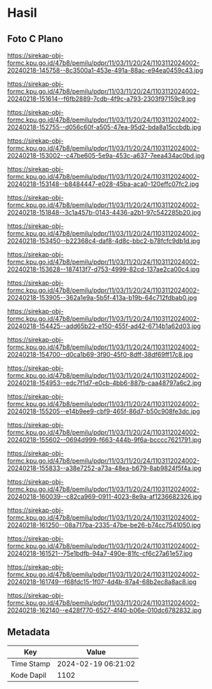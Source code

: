 # Hasil

## Foto C Plano

https://sirekap-obj-formc.kpu.go.id/47b8/pemilu/pdpr/11/03/11/20/24/1103112024002-20240218-145758--8c3500a1-453e-491a-88ac-e94ea0459c43.jpg

https://sirekap-obj-formc.kpu.go.id/47b8/pemilu/pdpr/11/03/11/20/24/1103112024002-20240218-151614--f6fb2889-7cdb-4f9c-a793-2303f97159c9.jpg

https://sirekap-obj-formc.kpu.go.id/47b8/pemilu/pdpr/11/03/11/20/24/1103112024002-20240218-152755--d056c60f-a505-47ea-95d2-bda8a15ccbdb.jpg

https://sirekap-obj-formc.kpu.go.id/47b8/pemilu/pdpr/11/03/11/20/24/1103112024002-20240218-153002--c47be605-5e9a-453c-a637-7eea434ac0bd.jpg

https://sirekap-obj-formc.kpu.go.id/47b8/pemilu/pdpr/11/03/11/20/24/1103112024002-20240218-153148--b8484447-e028-45ba-aca0-120effc07fc2.jpg

https://sirekap-obj-formc.kpu.go.id/47b8/pemilu/pdpr/11/03/11/20/24/1103112024002-20240218-151848--3c1a457b-0143-4436-a2b1-97c542285b20.jpg

https://sirekap-obj-formc.kpu.go.id/47b8/pemilu/pdpr/11/03/11/20/24/1103112024002-20240218-153450--b22368c4-daf8-4d8c-bbc2-b78fcfc9db1d.jpg

https://sirekap-obj-formc.kpu.go.id/47b8/pemilu/pdpr/11/03/11/20/24/1103112024002-20240218-153628--187413f7-d753-4999-82cd-137ae2ca00c4.jpg

https://sirekap-obj-formc.kpu.go.id/47b8/pemilu/pdpr/11/03/11/20/24/1103112024002-20240218-153905--362a1e9a-5b5f-413a-b19b-64c712fdbab0.jpg

https://sirekap-obj-formc.kpu.go.id/47b8/pemilu/pdpr/11/03/11/20/24/1103112024002-20240218-154425--add65b22-e150-455f-ad42-6714b1a62d03.jpg

https://sirekap-obj-formc.kpu.go.id/47b8/pemilu/pdpr/11/03/11/20/24/1103112024002-20240218-154700--d0ca1b69-3f90-45f0-8dff-38df69ff17c8.jpg

https://sirekap-obj-formc.kpu.go.id/47b8/pemilu/pdpr/11/03/11/20/24/1103112024002-20240218-154953--edc7f1d7-e0cb-4bb6-887b-caa48797a6c2.jpg

https://sirekap-obj-formc.kpu.go.id/47b8/pemilu/pdpr/11/03/11/20/24/1103112024002-20240218-155205--e14b9ee9-cbf9-465f-86d7-b50c908fe3dc.jpg

https://sirekap-obj-formc.kpu.go.id/47b8/pemilu/pdpr/11/03/11/20/24/1103112024002-20240218-155602--0694d999-f663-444b-9f6a-bcccc7621791.jpg

https://sirekap-obj-formc.kpu.go.id/47b8/pemilu/pdpr/11/03/11/20/24/1103112024002-20240218-155833--a38e7252-a73a-48ea-b679-8ab9824f5f4a.jpg

https://sirekap-obj-formc.kpu.go.id/47b8/pemilu/pdpr/11/03/11/20/24/1103112024002-20240218-160039--c82ca969-0911-4023-8e9a-af1236682326.jpg

https://sirekap-obj-formc.kpu.go.id/47b8/pemilu/pdpr/11/03/11/20/24/1103112024002-20240218-161250--08a717ba-2335-47be-be26-b74cc7541050.jpg

https://sirekap-obj-formc.kpu.go.id/47b8/pemilu/pdpr/11/03/11/20/24/1103112024002-20240218-161521--75e1bdfb-94a7-490e-81fc-cf6c27a61e57.jpg

https://sirekap-obj-formc.kpu.go.id/47b8/pemilu/pdpr/11/03/11/20/24/1103112024002-20240218-161749--f68fdc15-1f07-4d4b-87a4-68b2ec8a8ac8.jpg

https://sirekap-obj-formc.kpu.go.id/47b8/pemilu/pdpr/11/03/11/20/24/1103112024002-20240218-162140--e428f770-6527-4f40-b06e-010dc6782832.jpg


## Metadata

| Key        | Value               |
| ---------- | ------------------- |
| Time Stamp | 2024-02-19 06:21:02 |
| Kode Dapil | 1102                |



